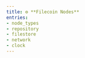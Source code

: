 ```yaml
---
title: ⚙️ **Filecoin Nodes**
entries:
- node_types
- repository
- filestore
- network
- clock
---
```

